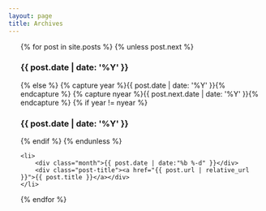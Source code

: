 ```yaml
---
layout: page
title: Archives
---
```

<ul class="archive" id="group">
  {% for post in site.posts %}
    {% unless post.next %}
      <h3>{{ post.date | date: '%Y' }}</h3>
    {% else %}
      {% capture year %}{{ post.date | date: '%Y' }}{% endcapture %}
      {% capture nyear %}{{ post.next.date | date: '%Y' }}{% endcapture %}
      {% if year != nyear %}
        <h3>{{ post.date | date: '%Y' }}</h3>
      {% endif %}
    {% endunless %}

    <li>    
        <div class="month">{{ post.date | date:"%b %-d" }}</div>
        <div class="post-title"><a href="{{ post.url | relative_url }}">{{ post.title }}</a></div>
    </li>
  {% endfor %}
</ul>